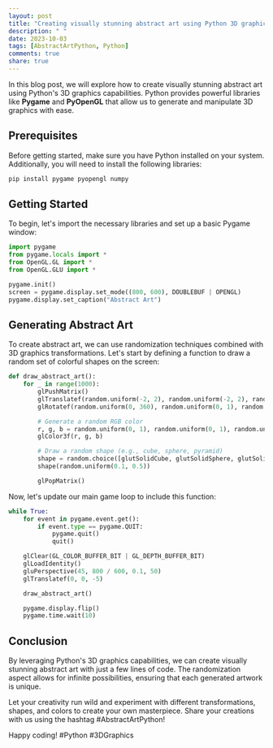 ```yaml
---
layout: post
title: "Creating visually stunning abstract art using Python 3D graphics"
description: " "
date: 2023-10-03
tags: [AbstractArtPython, Python]
comments: true
share: true
---
```


In this blog post, we will explore how to create visually stunning abstract art using Python's 3D graphics capabilities. Python provides powerful libraries like **Pygame** and **PyOpenGL** that allow us to generate and manipulate 3D graphics with ease.

## Prerequisites

Before getting started, make sure you have Python installed on your system. Additionally, you will need to install the following libraries:

```python
pip install pygame pyopengl numpy
```

## Getting Started

To begin, let's import the necessary libraries and set up a basic Pygame window:

```python
import pygame
from pygame.locals import *
from OpenGL.GL import *
from OpenGL.GLU import *

pygame.init()
screen = pygame.display.set_mode((800, 600), DOUBLEBUF | OPENGL)
pygame.display.set_caption("Abstract Art")
```

## Generating Abstract Art

To create abstract art, we can use randomization techniques combined with 3D graphics transformations. Let's start by defining a function to draw a random set of colorful shapes on the screen:

```python
def draw_abstract_art():
    for _ in range(1000):
        glPushMatrix()
        glTranslatef(random.uniform(-2, 2), random.uniform(-2, 2), random.uniform(-10, -1))
        glRotatef(random.uniform(0, 360), random.uniform(0, 1), random.uniform(0, 1), random.uniform(0, 1))

        # Generate a random RGB color
        r, g, b = random.uniform(0, 1), random.uniform(0, 1), random.uniform(0, 1)
        glColor3f(r, g, b)

        # Draw a random shape (e.g., cube, sphere, pyramid)
        shape = random.choice([glutSolidCube, glutSolidSphere, glutSolidCone])
        shape(random.uniform(0.1, 0.5))

        glPopMatrix()
```

Now, let's update our main game loop to include this function:

```python
while True:
    for event in pygame.event.get():
        if event.type == pygame.QUIT:
            pygame.quit()
            quit()

    glClear(GL_COLOR_BUFFER_BIT | GL_DEPTH_BUFFER_BIT)
    glLoadIdentity()
    gluPerspective(45, 800 / 600, 0.1, 50)
    glTranslatef(0, 0, -5)

    draw_abstract_art()

    pygame.display.flip()
    pygame.time.wait(10)
```

## Conclusion

By leveraging Python's 3D graphics capabilities, we can create visually stunning abstract art with just a few lines of code. The randomization aspect allows for infinite possibilities, ensuring that each generated artwork is unique.

Let your creativity run wild and experiment with different transformations, shapes, and colors to create your own masterpiece. Share your creations with us using the hashtag #AbstractArtPython!

Happy coding! #Python #3DGraphics